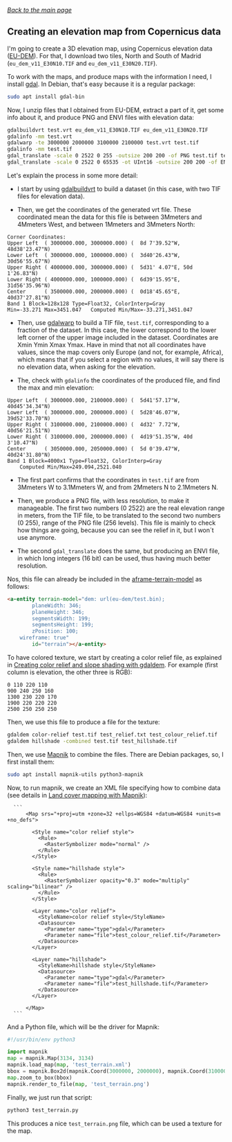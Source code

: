 
*[Back to the main page](../README.md)*

## Creating an elevation map from Copernicus data

I'm going to create a 3D elevation map, using Copernicus elevation data ([EU-DEM](https://land.copernicus.eu/imagery-in-situ/eu-dem/)). For that, I download two tiles, North and South of Madrid (`eu_dem_v11_E30N10.TIF` and `eu_dem_v11_E30N20.TIF`).

To work with the maps, and produce maps with the information I need, I install [gdal](https://gdal.org/). In Debian, that's easy because it is a regular package:

```bash
sudo apt install gdal-bin
```

Now, I unzip files that I obtained from EU-DEM, extract a part of it, get some info about it, and produce PNG and ENVI files with elevation data: 

```bash
gdalbuildvrt test.vrt eu_dem_v11_E30N10.TIF eu_dem_v11_E30N20.TIF
gdalinfo -mm test.vrt
gdalwarp -te 3000000 2000000 3100000 2100000 test.vrt test.tif
gdalinfo -mm test.tif
gdal_translate -scale 0 2522 0 255 -outsize 200 200 -of PNG test.tif test.png
gdal_translate -scale 0 2522 0 65535 -ot UInt16 -outsize 200 200 -of ENVI test.tif test.bin
```

Let's explain the process in some more detail:

* I start by using [gdalbuildvrt](https://gdal.org/programs/gdalbuildvrt.html) to build a dataset (in this case, with two TIF files for elevation data).

* Then, we get the coordinates of the generated vrt file. These coordinated mean the data for this file is between 3Mmeters and 4Mmeters West, and between 1Mmeters and 3Mmeters North:

```
Corner Coordinates:
Upper Left  ( 3000000.000, 3000000.000) (  8d 7'39.52"W, 48d38'23.47"N)
Lower Left  ( 3000000.000, 1000000.000) (  3d40'26.43"W, 30d56'55.67"N)
Upper Right ( 4000000.000, 3000000.000) (  5d31' 4.07"E, 50d 1'26.83"N)
Lower Right ( 4000000.000, 1000000.000) (  6d39'15.95"E, 31d56'35.96"N)
Center      ( 3500000.000, 2000000.000) (  0d18'45.65"E, 40d37'27.81"N)
Band 1 Block=128x128 Type=Float32, ColorInterp=Gray
Min=-33.271 Max=3451.047   Computed Min/Max=-33.271,3451.047
```

* Then, use [gdalwarp](https://gdal.org/programs/gdalwarp.html) to build a TIF file, `test.tif`, corresponding to a fraction of the dataset. In this case, the lower correspond to the lower left corner of the upper image included in the dataset.  Coordinates are Xmin Ymin Xmax Ymax. Have in mind that not all coordinates have values, since the map covers only Europe (and not, for example, Africa), which means that if you select a region with no values, it will say there is no elevation data, when asking for the elevation.

* The, check with `gdalinfo` the coordinates of the produced file, and find the max and min elevation:

```
Upper Left  ( 3000000.000, 2100000.000) (  5d41'57.17"W, 40d45'34.34"N)
Lower Left  ( 3000000.000, 2000000.000) (  5d28'46.07"W, 39d52'33.70"N)
Upper Right ( 3100000.000, 2100000.000) (  4d32' 7.72"W, 40d56'21.51"N)
Lower Right ( 3100000.000, 2000000.000) (  4d19'51.35"W, 40d 3'10.47"N)
Center      ( 3050000.000, 2050000.000) (  5d 0'39.47"W, 40d24'31.80"N)
Band 1 Block=4000x1 Type=Float32, ColorInterp=Gray
    Computed Min/Max=249.094,2521.040
```

* The first part confirms that the coordinates in `test.tif` are from 3Mmeters W to 3.1Mmeters W, and from 2Mmeters N to 2.1Mmeters N.

* Then, we produce a PNG file, with less resolution, to make it manageable. The first two numbers (0 2522) are the real elevation range in meters, from the TIF file, to be translated to the second two numbers (0 255), range of the PNG file (256 levels). This file is mainly to check how things are going, because you can see the relief in it, but I won´t use anymore.

* The second `gdal_translate` does the same, but producing an ENVI file, in which long integers (16 bit) can be used, thus having much better resolution.

Nos, this file can already be included in the [aframe-terrain-model](https://github.com/bryik/aframe-terrain-model-component) as follows: 

``` html
<a-entity terrain-model="dem: url(eu-dem/test.bin);
        planeWidth: 346;
        planeHeight: 346;
        segmentsWidth: 199;
        segmentsHeight: 199;
        zPosition: 100;
    wireframe: true"
        id="terrain"></a-entity>
```

To have colored texture, we start by creating a color relief file, as explained in [Creating color relief and slope shading with gdaldem](https://blog.mastermaps.com/2012/06/creating-color-relief-and-slope-shading.html). For example (first column is elevation, the other three is RGB): 

```
0 110 220 110
900 240 250 160
1300 230 220 170
1900 220 220 220
2500 250 250 250
```

Then, we use this file to produce a file for the texture: 

```bash
gdaldem color-relief test.tif test_relief.txt test_colour_relief.tif
gdaldem hillshade -combined test.tif test_hillshade.tif
```

Then, we use [Mapnik](https://mapnik.org/) to combine the files. There are Debian packages, so, I first install them: 

```bash
sudo apt install mapnik-utils python3-mapnik
```

Now, to run mapnik, we create an XML file specifying how to combine data (see details in [Land cover mapping with Mapnik](https://blog.mastermaps.com/2012/07/land-cover-mapping-with-mapnik.html)): 

	  ```
	  	  <Map srs="+proj=utm +zone=32 +ellps=WGS84 +datum=WGS84 +units=m +no_defs">
	  	  
	  	    <Style name="color relief style">
	  	      <Rule>
	  	        <RasterSymbolizer mode="normal" />
	  	      </Rule>
	  	    </Style>  
	  	  
	  	    <Style name="hillshade style">
	  	      <Rule>
	  	        <RasterSymbolizer opacity="0.3" mode="multiply" scaling="bilinear" />
	  	      </Rule>
	  	    </Style>
	  	  
	  	    <Layer name="color relief">
	  	      <StyleName>color relief style</StyleName>
	  	      <Datasource>
	  	        <Parameter name="type">gdal</Parameter>
	  	        <Parameter name="file">test_colour_relief.tif</Parameter>
	  	      </Datasource>
	  	    </Layer>
	  	    
	  	    <Layer name="hillshade">
	  	      <StyleName>hillshade style</StyleName>
	  	      <Datasource>
	  	        <Parameter name="type">gdal</Parameter>
	  	        <Parameter name="file">test_hillshade.tif</Parameter>
	  	      </Datasource>
	  	    </Layer>  
	  	    
	  	  </Map>
	  ```

And a Python file, which will be the driver for Mapnik: 

``` python
#!/usr/bin/env python3

import mapnik
map = mapnik.Map(3134, 3134)
mapnik.load_map(map, 'test_terrain.xml')
bbox = mapnik.Box2d(mapnik.Coord(3000000, 2000000), mapnik.Coord(3100000, 2100000))
map.zoom_to_box(bbox)
mapnik.render_to_file(map, 'test_terrain.png')
```

Finally, we just run that script: 

```bash
python3 test_terrain.py
```

This produces a nice `test_terrain.png` file, which can be used a texture for the map.

